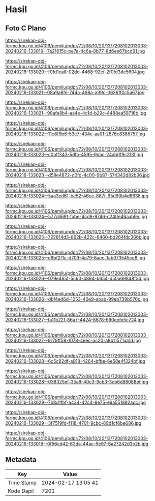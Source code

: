 # Hasil

## Foto C Plano

https://sirekap-obj-formc.kpu.go.id/4106/pemilu/pdpr/72/08/10/20/13/7208102013003-20240216-133019--7a21615c-be7a-4c6a-8b77-8d6ee67bcd91.jpg

https://sirekap-obj-formc.kpu.go.id/4106/pemilu/pdpr/72/08/10/20/13/7208102013003-20240216-133020--f0fd1ea8-02dd-4468-92ef-2f0fd3de5604.jpg

https://sirekap-obj-formc.kpu.go.id/4106/pemilu/pdpr/72/08/10/20/13/7208102013003-20240216-133021--08a9a6fe-744a-498a-a99c-0636ff0c5a67.jpg

https://sirekap-obj-formc.kpu.go.id/4106/pemilu/pdpr/72/08/10/20/13/7208102013003-20240216-133021--98afa8b4-aa4e-4c1d-b29c-4488ea59716b.jpg

https://sirekap-obj-formc.kpu.go.id/4106/pemilu/pdpr/72/08/10/20/13/7208102013003-20240216-133022--11c8f9b6-53e7-434c-aa01-2876c8385757.jpg

https://sirekap-obj-formc.kpu.go.id/4106/pemilu/pdpr/72/08/10/20/13/7208102013003-20240216-133023--c0aff343-5dfa-4595-9dac-24ab0f9c2f3f.jpg

https://sirekap-obj-formc.kpu.go.id/4106/pemilu/pdpr/72/08/10/20/13/7208102013003-20240216-133023--d59e4872-d0fd-4c00-9b87-574342d82b36.jpg

https://sirekap-obj-formc.kpu.go.id/4106/pemilu/pdpr/72/08/10/20/13/7208102013003-20240216-133024--5aa3ed61-be52-46ce-887f-95d90b4d6638.jpg

https://sirekap-obj-formc.kpu.go.id/4106/pemilu/pdpr/72/08/10/20/13/7208102013003-20240216-133024--577c669f-fabe-4cd8-9746-c240e46aab9e.jpg

https://sirekap-obj-formc.kpu.go.id/4106/pemilu/pdpr/72/08/10/20/13/7208102013003-20240216-133025--722814d3-862b-422c-8460-bd264fdc366b.jpg

https://sirekap-obj-formc.kpu.go.id/4106/pemilu/pdpr/72/08/10/20/13/7208102013003-20240216-133025--e6bf2f1c-d709-4a79-8aec-1ab073545ce8.jpg

https://sirekap-obj-formc.kpu.go.id/4106/pemilu/pdpr/72/08/10/20/13/7208102013003-20240216-133026--079e465f-5c60-4894-b654-d50a69848f3d.jpg

https://sirekap-obj-formc.kpu.go.id/4106/pemilu/pdpr/72/08/10/20/13/7208102013003-20240216-133026--dbf4ed6d-1053-40e9-abab-99eb739b570c.jpg

https://sirekap-obj-formc.kpu.go.id/4106/pemilu/pdpr/72/08/10/20/13/7208102013003-20240216-133027--fa11b22f-86a7-4424-8678-690eefe5c724.jpg

https://sirekap-obj-formc.kpu.go.id/4106/pemilu/pdpr/72/08/10/20/13/7208102013003-20240216-133027--9179ff59-1078-4eec-ac20-a8b11571aa1d.jpg

https://sirekap-obj-formc.kpu.go.id/4106/pemilu/pdpr/72/08/10/20/13/7208102013003-20240216-133028--6c5c82df-a918-4264-bfbe-6e58e4f324bf.jpg

https://sirekap-obj-formc.kpu.go.id/4106/pemilu/pdpr/72/08/10/20/13/7208102013003-20240216-133028--038325ef-35a8-40c3-9cb3-3cb6d88088ef.jpg

https://sirekap-obj-formc.kpu.go.id/4106/pemilu/pdpr/72/08/10/20/13/7208102013003-20240216-133029--7b8d1fbf-a434-42c4-8e75-e9a551892adc.jpg

https://sirekap-obj-formc.kpu.go.id/4106/pemilu/pdpr/72/08/10/20/13/7208102013003-20240216-133029--3f7519fd-f118-4701-9cbc-89d1cf6be686.jpg

https://sirekap-obj-formc.kpu.go.id/4106/pemilu/pdpr/72/08/10/20/13/7208102013003-20240216-133019--0f56cd42-63da-44ac-9e97-6a27242d3b2b.jpg


## Metadata

| Key        | Value               |
| ---------- | ------------------- |
| Time Stamp | 2024-02-17 13:05:41 |
| Kode Dapil | 7201                |



